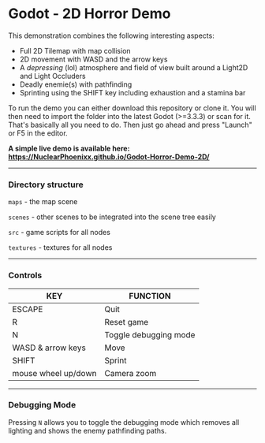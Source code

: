 # Godot - 2D Horror Demo

This demonstration combines the following interesting aspects:
- Full 2D Tilemap with map collision
- 2D movement with WASD and the arrow keys
- A _depressing_ (lol) atmosphere and field of view built around a Light2D and Light Occluders
- Deadly enemie(s) with pathfinding
- Sprinting using the SHIFT key including exhaustion and a stamina bar

To run the demo you can either download this repository or clone it. You will then need to import the folder into the latest Godot (>=3.3.3) or scan for it. That's basically all you need to do. Then just go ahead and press "Launch" or F5 in the editor.

**A simple live demo is available here: https://NuclearPhoenixx.github.io/Godot-Horror-Demo-2D/**

---

### Directory structure

`maps` - the map scene

`scenes` - other scenes to be integrated into the scene tree easily

`src` - game scripts for all nodes

`textures` - textures for all nodes

---

### Controls

| KEY | FUNCTION |
| --- | --- |
| ESCAPE | Quit |
| R | Reset game |
| N | Toggle debugging mode |
| WASD & arrow keys | Move |
| SHIFT | Sprint |
| mouse wheel up/down | Camera zoom |

---

### Debugging Mode

Pressing `N` allows you to toggle the debugging mode which removes all lighting and shows the enemy pathfinding paths.
